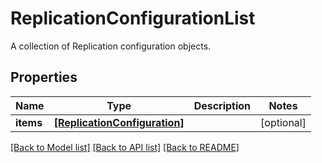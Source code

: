 # ReplicationConfigurationList

A collection of Replication configuration objects.
## Properties
Name | Type | Description | Notes
------------ | ------------- | ------------- | -------------
**items** | [**[ReplicationConfiguration]**](ReplicationConfiguration.md) |  | [optional] 

[[Back to Model list]](../README.md#documentation-for-models) [[Back to API list]](../README.md#documentation-for-api-endpoints) [[Back to README]](../README.md)



